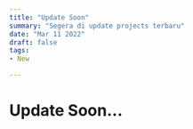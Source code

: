 ```yaml
---
title: "Update Soon"
summary: "Segera di update projects terbaru"
date: "Mar 11 2022"
draft: false
tags:
- New

---
```



# Update Soon...


